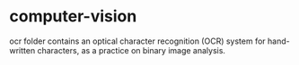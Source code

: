 # computer-vision

ocr folder contains an optical character recognition (OCR) system for hand-written characters, as a practice on binary image analysis.
